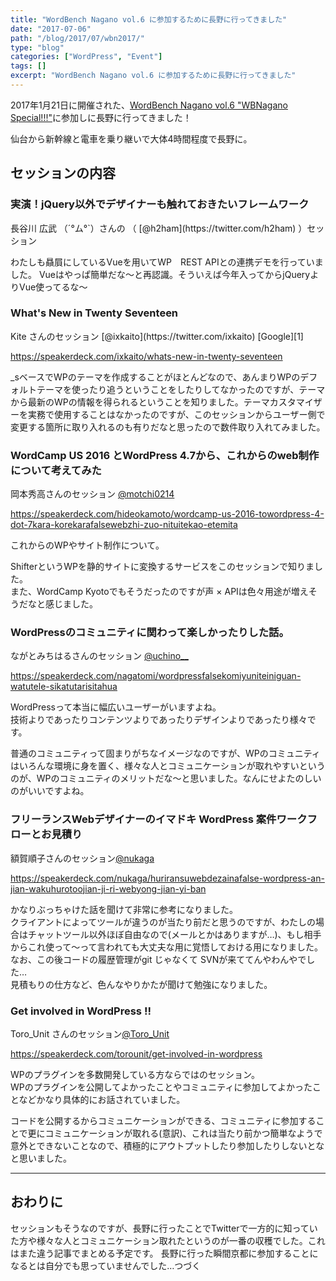```yaml
---
title: "WordBench Nagano vol.6 に参加するために長野に行ってきました"
date: "2017-07-06"
path: "/blog/2017/07/wbn2017/"
type: "blog"
categories: ["WordPress", "Event"]
tags: []
excerpt: "WordBench Nagano vol.6 に参加するために長野に行ってきました"
---
```


<p>2017年1月21日に開催された、<a href="https://wbnagano.connpass.com/event/44297/">WordBench Nagano vol.6 "WBNagano Special!!!"</a>に参加しに長野に行ってきました！</p>

<p>仙台から新幹線と電車を乗り継いで大体4時間程度で長野に。</p>

<h2>セッションの内容</h2>

<h3>実演！jQuery以外でデザイナーも触れておきたいフレームワーク</h3>
長谷川 広武 （´°ム°`）さんの （ [@h2ham](https://twitter.com/h2ham) ）セッション

わたしも贔屓にしているVueを用いてWP　REST APIとの連携デモを行っていました。
Vueはやっぱ簡単だな〜と再認識。そういえば今年入ってからjQueryよりVue使ってるな〜

<h3>What's New in Twenty Seventeen</h3>
Kite さんのセッション [@ixkaito](https://twitter.com/ixkaito) [Google][1] 

[1]: http://google.co.jp/ "ぐーぐる"

https://speakerdeck.com/ixkaito/whats-new-in-twenty-seventeen

_sベースでWPのテーマを作成することがほとんどなので、あんまりWPのデフォルトテーマを使ったり追うということをしたりしてなかったのですが、テーマから最新のWPの情報を得られるということを知りました。テーマカスタマイザーを実務で使用することはなかったのですが、このセッションからユーザー側で変更する箇所に取り入れるのも有りだなと思ったので数件取り入れてみました。

<h3>WordCamp US 2016 とWordPress 4.7から、これからのweb制作について考えてみた</h3>

岡本秀高さんのセッション [@motchi0214](https://twitter.com/motchi0214)

https://speakerdeck.com/hideokamoto/wordcamp-us-2016-towordpress-4-dot-7kara-korekarafalsewebzhi-zuo-nituitekao-etemita

これからのWPやサイト制作について。

ShifterというWPを静的サイトに変換するサービスをこのセッションで知りました。  
また、WordCamp Kyotoでもそうだったのですが声 × APIは色々用途が増えそうだなと感じました。


<h3>WordPressのコミュニティに関わって楽しかったりした話。</h3>

ながとみちはるさんのセッション [@uchino__](https://twitter.com/luchino__)

https://speakerdeck.com/nagatomi/wordpressfalsekomiyuniteiniguan-watutele-sikatutarisitahua

WordPressって本当に幅広いユーザーがいますよね。  
技術よりであったりコンテンツよりであったりデザインよりであったり様々です。  

普通のコミュニティって固まりがちなイメージなのですが、WPのコミュニティはいろんな環境に身を置く、様々な人とコミュニケーションが取れやすいというのが、WPのコミュニティのメリットだな〜と思いました。なんにせよたのしいのがいいですよね。


<h3>フリーランスWebデザイナーのイマドキ WordPress 案件ワークフローとお見積り</h3>

額賀順子さんのセッション[@nukaga](https://twitter.com/@nukaga)

https://speakerdeck.com/nukaga/huriransuwebdezainafalse-wordpress-an-jian-wakuhurotoojian-ji-ri-webyong-jian-yi-ban

かなりぶっちゃけた話を聞けて非常に参考になりました。    
クライアントによってツールが違うのが当たり前だと思うのですが、わたしの場合はチャットツール以外ほぼ自由なので(メールとかはありますが…)、もし相手からこれ使って〜って言われても大丈夫な用に覚悟しておける用になりました。なお、この後コードの履歴管理がgit じゃなくて SVNが来ててんやわんやでした…    
見積もりの仕方など、色んなやりかたが聞けて勉強になりました。


<h3>Get involved in WordPress !!</h3>

Toro\_Unit さんのセッション[@Toro_Unit](https://twitter.com/@Toro_Unit)

https://speakerdeck.com/torounit/get-involved-in-wordpress

WPのプラグインを多数開発している方ならではのセッション。  
WPのプラグインを公開してよかったことやコミュニティに参加してよかったことなどかなり具体的にお話されていました。

コードを公開するからコミュニケーションができる、コミュニティに参加することで更にコミュニケーションが取れる(意訳)、これは当たり前かつ簡単なようで意外とできないことなので、積極的にアウトプットしたり参加したりしないとなと思いました。

---

## おわりに

セッションもそうなのですが、長野に行ったことでTwitterで一方的に知っていた方や様々な人とコミュニケーション取れたというのが一番の収穫でした。これはまた違う記事でまとめる予定です。
長野に行った瞬間京都に参加することになるとは自分でも思っていませんでした…つづく
